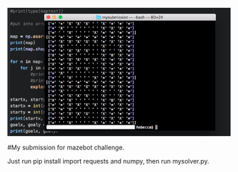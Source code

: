 ![Example Maze Solved](Example.png)

#My submission for mazebot challenge.

Just run pip install import requests and numpy, then run mysolver.py.
